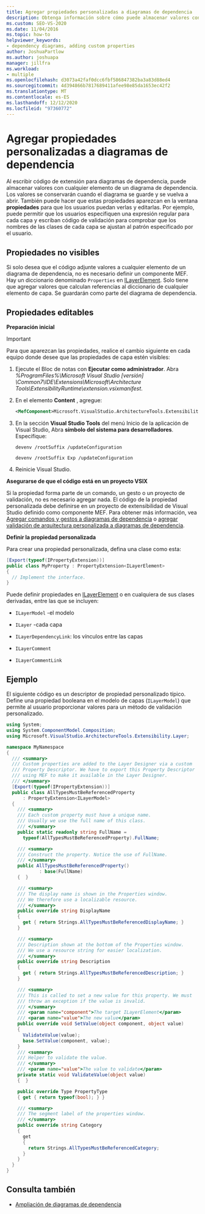 ```yaml
---
title: Agregar propiedades personalizadas a diagramas de dependencia
description: Obtenga información sobre cómo puede almacenar valores con cualquier elemento de un diagrama de dependencia al escribir código de extensión para diagramas de dependencia.
ms.custom: SEO-VS-2020
ms.date: 11/04/2016
ms.topic: how-to
helpviewer_keywords:
- dependency diagrams, adding custom properties
author: JoshuaPartlow
ms.author: joshuapa
manager: jillfra
ms.workload:
- multiple
ms.openlocfilehash: d3073a42faf0dcc6fbf586847382ba3a83d88ed4
ms.sourcegitcommit: 4d394866b7817689411afee98e85da1653ec42f2
ms.translationtype: MT
ms.contentlocale: es-ES
ms.lasthandoff: 12/12/2020
ms.locfileid: "97360772"
---
```

# <a name="add-custom-properties-to-dependency-diagrams"></a>Agregar propiedades personalizadas a diagramas de dependencia

Al escribir código de extensión para diagramas de dependencia, puede almacenar valores con cualquier elemento de un diagrama de dependencia. Los valores se conservarán cuando el diagrama se guarde y se vuelva a abrir. También puede hacer que estas propiedades aparezcan en la ventana **propiedades** para que los usuarios puedan verlas y editarlas. Por ejemplo, puede permitir que los usuarios especifiquen una expresión regular para cada capa y escriban código de validación para comprobar que los nombres de las clases de cada capa se ajustan al patrón especificado por el usuario.

## <a name="non-visible-properties"></a>Propiedades no visibles

Si solo desea que el código adjunte valores a cualquier elemento de un diagrama de dependencia, no es necesario definir un componente MEF. Hay un diccionario denominado `Properties` en [ILayerElement](/previous-versions/ff644511(v=vs.140)). Solo tiene que agregar valores que calculan referencias al diccionario de cualquier elemento de capa. Se guardarán como parte del diagrama de dependencia.

## <a name="editable-properties"></a>Propiedades editables

**Preparación inicial**

> [!IMPORTANT]
> Para que aparezcan las propiedades, realice el cambio siguiente en cada equipo donde desee que las propiedades de capa estén visibles:
>
> 1. Ejecute el Bloc de notas con **Ejecutar como administrador**. Abra *%ProgramFiles%\Microsoft Visual Studio [versión] \Common7\IDE\Extensions\Microsoft\Architecture Tools\ExtensibilityRuntime\extension.vsixmanifest*.
> 2. En el elemento **Content** , agregue:
>
>     ```xml
>     <MefComponent>Microsoft.VisualStudio.ArchitectureTools.Extensibility.Layer.Provider.dll</MefComponent>
>     ```
>
> 3. En la sección **Visual Studio Tools** del menú Inicio de la aplicación de Visual Studio, Abra **símbolo del sistema para desarrolladores**. Especifique:
>
>      `devenv /rootSuffix /updateConfiguration`
>
>      `devenv /rootSuffix Exp /updateConfiguration`
> 4. Reinicie Visual Studio.

**Asegurarse de que el código está en un proyecto VSIX**

Si la propiedad forma parte de un comando, un gesto o un proyecto de validación, no es necesario agregar nada. El código de la propiedad personalizada debe definirse en un proyecto de extensibilidad de Visual Studio definido como componente MEF. Para obtener más información, vea [Agregar comandos y gestos a diagramas de dependencia](../modeling/add-commands-and-gestures-to-layer-diagrams.md) o [agregar validación de arquitectura personalizada a diagramas de dependencia](../modeling/add-custom-architecture-validation-to-layer-diagrams.md).

**Definir la propiedad personalizada**

Para crear una propiedad personalizada, defina una clase como esta:

```csharp
[Export(typeof(IPropertyExtension))]
public class MyProperty : PropertyExtension<ILayerElement>
{
  // Implement the interface.
}
```

Puede definir propiedades en [ILayerElement](/previous-versions/ff644511(v=vs.140)) o en cualquiera de sus clases derivadas, entre las que se incluyen:

- `ILayerModel` -el modelo

- `ILayer` -cada capa

- `ILayerDependencyLink`: los vínculos entre las capas

- `ILayerComment`

- `ILayerCommentLink`

## <a name="example"></a>Ejemplo

El siguiente código es un descriptor de propiedad personalizado típico. Define una propiedad booleana en el modelo de capas (`ILayerModel`) que permite al usuario proporcionar valores para un método de validación personalizado.

```csharp
using System;
using System.ComponentModel.Composition;
using Microsoft.VisualStudio.ArchitectureTools.Extensibility.Layer;

namespace MyNamespace
{
  /// <summary>
  /// Custom properties are added to the Layer Designer via a custom
  /// Property Descriptor. We have to export this Property Descriptor
  /// using MEF to make it available in the Layer Designer.
  /// </summary>
  [Export(typeof(IPropertyExtension))]
  public class AllTypesMustBeReferencedProperty
      : PropertyExtension<ILayerModel>
  {
    /// <summary>
    /// Each custom property must have a unique name.
    /// Usually we use the full name of this class.
    /// </summary>
    public static readonly string FullName =
      typeof(AllTypesMustBeReferencedProperty).FullName;

    /// <summary>
    /// Construct the property. Notice the use of FullName.
    /// </summary>
    public AllTypesMustBeReferencedProperty()
            : base(FullName)
    {  }

    /// <summary>
    /// The display name is shown in the Properties window.
    /// We therefore use a localizable resource.
    /// </summary>
    public override string DisplayName
    {
      get { return Strings.AllTypesMustBeReferencedDisplayName; }
    }

    /// <summary>
    /// Description shown at the bottom of the Properties window.
    /// We use a resource string for easier localization.
    /// </summary>
    public override string Description
    {
      get { return Strings.AllTypesMustBeReferencedDescription; }
    }

    /// <summary>
    /// This is called to set a new value for this property. We must
    /// throw an exception if the value is invalid.
    /// </summary>
    /// <param name="component">The target ILayerElement</param>
    /// <param name="value">The new value</param>
    public override void SetValue(object component, object value)
    {
      ValidateValue(value);
      base.SetValue(component, value);
    }
    /// <summary>
    /// Helper to validate the value.
    /// </summary>
    /// <param name="value">The value to validate</param>
    private static void ValidateValue(object value)
    {  }

    public override Type PropertyType
    { get { return typeof(bool); } }

    /// <summary>
    /// The segment label of the properties window.
    /// </summary>
    public override string Category
    {
      get
      {
        return Strings.AllTypesMustBeReferencedCategory;
      }
    }
  }
}
```

## <a name="see-also"></a>Consulta también

- [Ampliación de diagramas de dependencia](../modeling/extend-layer-diagrams.md)
